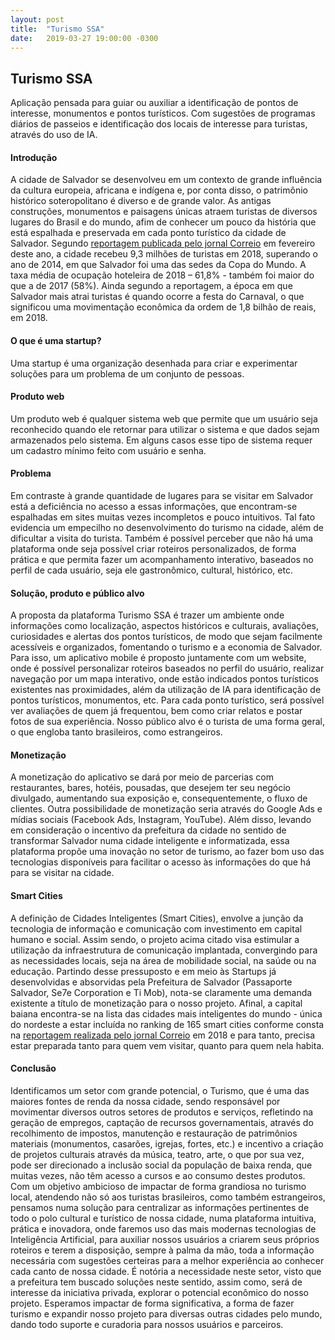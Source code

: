 ```yaml
---
layout: post
title:  "Turismo SSA"
date:   2019-03-27 19:00:00 -0300
---
```




## Turismo SSA

Aplicação pensada para guiar ou auxiliar a identificação de pontos de interesse, monumentos e pontos turísticos. Com sugestões de programas diários de passeios e identificação dos locais de interesse para turistas, através do uso de IA.

#### Introdução

 A cidade de Salvador se desenvolveu em um contexto de grande influência da cultura europeia, africana e indígena e, por conta disso, o patrimônio histórico soteropolitano é diverso e de grande valor. As antigas construções, monumentos e paisagens únicas atraem turistas de diversos lugares do Brasil e do mundo, afim de conhecer um pouco da história que está espalhada e preservada em cada ponto turístico da cidade de Salvador. Segundo [reportagem publicada pelo jornal Correio](https://www.correio24horas.com.br/noticia/nid/carnaval-movimentara-r-18-bilhao-em-mais-de-50-setores-da-economia/) em fevereiro deste ano, a cidade recebeu 9,3 milhões de turistas em 2018, superando o ano de 2014, em que Salvador foi uma das sedes da Copa do Mundo. A taxa média de ocupação hoteleira de 2018 – 61,8% - também foi maior do que a de 2017 (58%). Ainda segundo a reportagem, a época em que Salvador mais atrai turistas é quando ocorre a festa do Carnaval, o que significou uma movimentação econômica da ordem de 1,8 bilhão de reais, em 2018.

#### O que é uma startup?

Uma startup é uma organização desenhada para criar e experimentar soluções
para um problema de um conjunto de pessoas.

#### Produto web

Um produto web é qualquer sistema web que permite que um usuário seja
reconhecido quando ele retornar para utilizar o sistema e que dados sejam
armazenados pelo sistema. Em alguns casos esse tipo de sistema requer um
cadastro mínimo feito com usuário e senha.

#### Problema

Em contraste à grande quantidade de lugares para se visitar em Salvador está a deficiência no acesso a essas informações, que encontram-se espalhadas em sites muitas vezes incompletos e pouco intuitivos. Tal fato evidencia um empecilho no desenvolvimento do turismo na cidade, além de dificultar a visita do turista. Também é possível perceber que não há uma plataforma onde seja possível criar roteiros personalizados, de forma prática e que permita fazer um acompanhamento interativo, baseados no perfil de cada usuário, seja ele gastronômico, cultural, histórico, etc.

#### Solução, produto e público alvo

A proposta da plataforma Turismo SSA é trazer um ambiente onde informações como localização, aspectos históricos e culturais, avaliações, curiosidades e alertas dos pontos turísticos, de modo que sejam facilmente acessíveis e organizados, fomentando o turismo e a economia de Salvador. Para isso, um aplicativo mobile é proposto juntamente com um website, onde é possível personalizar roteiros baseados no perfil do usuário, realizar navegação por um mapa interativo, onde estão indicados pontos turísticos existentes nas proximidades, além da utilização de IA para identificação de pontos turísticos, monumentos, etc. Para cada ponto turístico, será possível ver avaliações de quem já frequentou, bem como criar relatos e postar fotos de sua experiência. Nosso público alvo é o turista de uma forma geral, o que engloba tanto brasileiros, como estrangeiros.

#### Monetização

A monetização do aplicativo se dará por meio de parcerias com restaurantes, bares, hotéis, pousadas, que desejem ter seu negócio divulgado, aumentando sua exposição e, consequentemente, o fluxo de clientes. Outra possibilidade de monetização seria através do Google Ads e mídias sociais (Facebook Ads, Instagram, YouTube). Além disso, levando em consideração o incentivo da prefeitura da cidade no sentido de transformar Salvador numa cidade inteligente e informatizada, essa plataforma propõe uma inovação no setor de turismo, ao fazer bom uso das tecnologias disponíveis para facilitar o acesso às informações do que há para se visitar na cidade.

#### Smart Cities

A definição de Cidades Inteligentes (Smart Cities),  envolve a junção da tecnologia de informação e comunicação com investimento em capital humano e social. Assim sendo, o projeto acima citado visa estimular a utilização da infraestrutura de comunicação implantada, convergindo para as necessidades locais, seja na área de mobilidade social, na saúde ou na educação.
Partindo desse pressuposto e em meio às Startups já desenvolvidas e absorvidas pela Prefeitura de Salvador (Passaporte Salvador, Se7e Corporation e Ti Mob), nota-se claramente uma demanda existente a título de monetização para o nosso projeto. Afinal, a capital baiana encontra-se na lista das cidades mais inteligentes do mundo - única do nordeste a estar incluída no ranking de 165 smart cities conforme consta na [reportagem realizada pelo jornal Correio](https://www.correio24horas.com.br/noticia/nid/salvador-e-a-unica-do-nordeste-em-ranking-mundial-de-smart-cities/) em 2018 e para tanto, precisa estar preparada tanto para quem vem visitar, quanto para quem nela habita.

#### Conclusão

Identificamos um setor com grande potencial, o Turismo, que é uma das maiores fontes de renda da nossa cidade, sendo responsável por movimentar diversos outros setores de produtos e serviços, refletindo na geração de empregos, captação de recursos governamentais, através do recolhimento de impostos, manutenção e restauração de patrimônios materiais (monumentos, casarões, igrejas, fortes, etc.) e incentivo a criação de projetos culturais através da música, teatro, arte, o que por sua vez, pode ser direcionado a inclusão social da população de baixa renda, que muitas vezes, não têm acesso a cursos e ao consumo destes produtos. Com um objetivo ambicioso de impactar de forma grandiosa no turismo local, atendendo não só aos turistas brasileiros, como também estrangeiros, pensamos numa solução para centralizar as informações pertinentes de todo o polo cultural e turístico de nossa cidade, numa plataforma intuitiva, prática e inovadora, onde faremos uso das mais modernas tecnologias de Inteligência Artificial, para auxiliar nossos usuários a criarem seus próprios roteiros e terem a disposição, sempre à palma da mão, toda a informação necessária com sugestões certeiras para a melhor experiência ao conhecer cada canto de nossa cidade. É notória a necessidade neste setor, visto que a prefeitura tem buscado soluções neste sentido, assim como, será de interesse da iniciativa privada, explorar o potencial econômico do nosso projeto. Esperamos impactar de forma significativa, a forma de fazer turismo e expandir nosso projeto para diversas outras cidades pelo mundo, dando todo suporte e curadoria para nossos usuários e parceiros. 